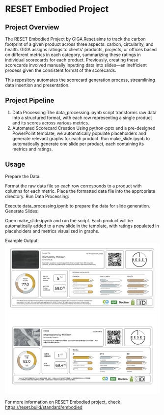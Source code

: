 # RESET Embodied Project
## Project Overview
The RESET Embodied Project by GIGA.Reset aims to track the carbon footprint of a given product across three aspects: carbon, circularity, and health. GIGA assigns ratings to clients' products, projects, or offices based on different metrics in each category, summarizing these ratings in individual scorecards for each product. Previously, creating these scorecards involved manually inputting data into slides—an inefficient process given the consistent format of the scorecards.

This repository automates the scorecard generation process, streamlining data insertion and presentation.

## Project Pipeline
1. Data Processing
The data_processing.ipynb script transforms raw data into a structured format, with each row representing a single product and its scores across various metrics.
2. Automated Scorecard Creation
Using python-pptx and a pre-designed PowerPoint template, we automatically populate placeholders and generate relevant graphs for each product.
Run make_slide.ipynb to automatically generate one slide per product, each containing its metrics and ratings.

## Usage
Prepare the Data:

Format the raw data file so each row corresponds to a product with columns for each metric.
Place the formatted data file into the appropriate directory.
Run Data Processing:

Execute data_processing.ipynb to prepare the data for slide generation.
Generate Slides:

Open make_slide.ipynb and run the script.
Each product will be automatically added to a new slide in the template, with ratings populated in placeholders and metrics visualized in graphs.


Example Output: 
![Sample English Product Scorecard](preview/English.png)
![Sample Chinese Product Scorecard](preview/Chinese.png)

For more information on RESET Embodied project, check https://reset.build/standard/embodied

